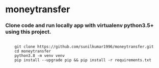 # moneytransfer

### Clone code and run locally app with virtualenv python3.5+ using this project.

```

    git clone https://github.com/sunilkumar1996/moneytransfer.git
    cd moneytransfer
    python3.8 -m venv venv
    pip install --upgrade pip && pip install -r requirements.txt


```